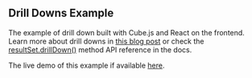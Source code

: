 ## Drill Downs Example

The example of drill down built with Cube.js and React on the frontend. Learn more about drill downs in [this blog
post](https://cube.dev/blog/introducing-a-drill-down-table-api-in-cubejs/) or check the [resultSet.drillDown()](https://cube.dev/docs/@cubejs-client-core#result-set-drill-down) method API reference in the docs.

The live demo of this example if available [here](https://drill-downs-demo.cube.dev/).
